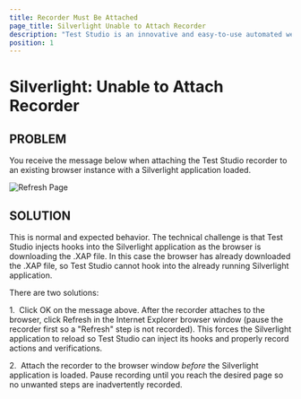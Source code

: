 ```yaml
---
title: Recorder Must Be Attached
page_title: Silverlight Unable to Attach Recorder
description: "Test Studio is an innovative and easy-to-use automated web, WPF and load testing solution. Test Studio tests support essential technologies like ASP.NET AJAX, Silverlight, PHP and MVC. HTML5, Testing framework, functional testing, performance testing, load testing, exploratory testing, manual testing."
position: 1
---
```

# Silverlight: Unable to Attach Recorder

## PROBLEM

You receive the message below when attaching the Test Studio recorder to an existing browser instance with a Silverlight application loaded.

![Refresh Page][1]

## SOLUTION

This is normal and expected behavior. The technical challenge is that Test Studio injects hooks into the Silverlight application as the browser is downloading the .XAP file. In this case the browser has already downloaded the .XAP file, so Test Studio cannot hook into the already running Silverlight application.

There are two solutions:


1.&nbsp; Click OK on the message above. After the recorder attaches to the browser, click Refresh in the Internet Explorer browser window (pause the recorder first so a "Refresh" step is not recorded). This forces the Silverlight application to reload so Test Studio can inject its hooks and properly record actions and verifications.

2.&nbsp; Attach the recorder to the browser window *before* the Silverlight application is loaded. Pause recording until you reach the desired page so no unwanted steps are inadvertently recorded.


[1]: /img/troubleshooting-guide/recording-problems-tg/recorder-attached/fig1.png